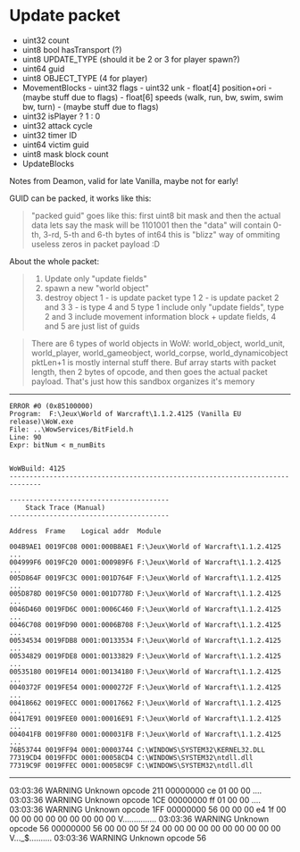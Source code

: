 # Update packet

- uint32 count
- uint8 bool hasTransport (?)
- uint8 UPDATE_TYPE (should it be 2 or 3 for player spawn?)
- uint64 guid
- uint8 OBJECT_TYPE (4 for player)
- MovementBlocks - uint32 flags - uint32 unk - float[4] position+ori - (maybe stuff due to flags) - float[6] speeds (walk, run, bw, swim, swim bw, turn) - (maybe stuff due to flags)
- uint32 isPlayer ? 1 : 0
- uint32 attack cycle
- uint32 timer ID
- uint64 victim guid
- uint8 mask block count
- UpdateBlocks

Notes from Deamon, valid for late Vanilla, maybe not for early!

GUID can be packed, it works like this:

> "packed guid" goes like this: first uint8 bit mask and then the actual data
> lets say the mask will be 1101001
> then the "data" will contain 0-th, 3-rd, 5-th and 6-th bytes of int64
> this is "blizz" way of ommiting useless zeros in packet payload :D

About the whole packet:

> 1. Update only "update fields"
> 2. spawn a new "world object"
> 3. destroy object
>    1 - is update packet type 1
>    2 - is update packet 2 and 3
>    3 - is type 4 and 5
>    type 1 include only "update fields", type 2 and 3 include movement information
>    block + update fields, 4 and 5 are just list of guids

> There are 6 types of world objects in WoW: world_object, world_unit,
> world_player, world_gameobject, world_corpse, world_dynamicobject pktLen+1 is
> mostly internal stuff there. Buf array starts with packet length, then 2 bytes
> of opcode, and then goes the actual packet payload. That's just how this
> sandbox organizes it's memory

---

```
ERROR #0 (0x85100000)
Program:  F:\Jeux\World of Warcraft\1.1.2.4125 (Vanilla EU release)\WoW.exe
File: ..\WowServices/BitField.h
Line: 90
Expr: bitNum < m_numBits


WoWBuild: 4125
------------------------------------------------------------------------------

----------------------------------------
    Stack Trace (Manual)
----------------------------------------

Address  Frame    Logical addr  Module

004B9AE1 0019FC08 0001:000B8AE1 F:\Jeux\World of Warcraft\1.1.2.4125 ...
004999F6 0019FC20 0001:000989F6 F:\Jeux\World of Warcraft\1.1.2.4125 ...
005D864F 0019FC3C 0001:001D764F F:\Jeux\World of Warcraft\1.1.2.4125 ...
005D878D 0019FC50 0001:001D778D F:\Jeux\World of Warcraft\1.1.2.4125 ...
0046D460 0019FD6C 0001:0006C460 F:\Jeux\World of Warcraft\1.1.2.4125 ...
0046C708 0019FD90 0001:0006B708 F:\Jeux\World of Warcraft\1.1.2.4125 ...
00534534 0019FDB8 0001:00133534 F:\Jeux\World of Warcraft\1.1.2.4125 ...
00534829 0019FDE8 0001:00133829 F:\Jeux\World of Warcraft\1.1.2.4125 ...
00535180 0019FE14 0001:00134180 F:\Jeux\World of Warcraft\1.1.2.4125 ...
0040372F 0019FE54 0001:0000272F F:\Jeux\World of Warcraft\1.1.2.4125 ...
00418662 0019FECC 0001:00017662 F:\Jeux\World of Warcraft\1.1.2.4125 ...
00417E91 0019FEE0 0001:00016E91 F:\Jeux\World of Warcraft\1.1.2.4125 ...
004041FB 0019FF80 0001:000031FB F:\Jeux\World of Warcraft\1.1.2.4125 ...
76B53744 0019FF94 0001:00003744 C:\WINDOWS\SYSTEM32\KERNEL32.DLL
77319CD4 0019FFDC 0001:00058CD4 C:\WINDOWS\SYSTEM32\ntdll.dll
77319C9F 0019FFEC 0001:00058C9F C:\WINDOWS\SYSTEM32\ntdll.dll
```

---

03:03:36 WARNING Unknown opcode 211
00000000 ce 01 00 00 ....
03:03:36 WARNING Unknown opcode 1CE
00000000 ff 01 00 00 ....
03:03:36 WARNING Unknown opcode 1FF
00000000 56 00 00 00 e4 1f 00 00 00 00 00 00 00 00 00 00 V...............
03:03:36 WARNING Unknown opcode 56
00000000 56 00 00 00 5f 24 00 00 00 00 00 00 00 00 00 00 V...\_$..........
03:03:36 WARNING Unknown opcode 56
